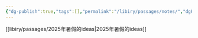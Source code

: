 ```yaml
---
{"dg-publish":true,"tags":[],"permalink":"/libiry/passages/notes/","dgPassFrontmatter":true,"noteIcon":"","created":"2025-07-05T16:27:49.079+08:00","updated":"2025-07-05T17:06:51.535+08:00"}
---
```



[[libiry/passages/2025年暑假的ideas\|2025年暑假的ideas]]

